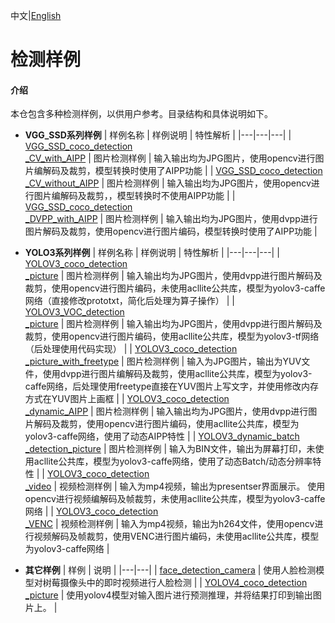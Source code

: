 中文|[English](README.md)

# 检测样例

#### 介绍
本仓包含多种检测样例，以供用户参考。目录结构和具体说明如下。    
- **VGG_SSD系列样例**
  | 样例名称  | 样例说明  | 特性解析  |
  |---|---|---|
  | [VGG_SSD_coco_detection<br>_CV_with_AIPP](./VGG_SSD_coco_detection_CV_with_AIPP)  | 图片检测样例  | 输入输出均为JPG图片，使用opencv进行图片编解码及裁剪，模型转换时使用了AIPP功能  |
  | [VGG_SSD_coco_detection<br>_CV_without_AIPP](./VGG_SSD_coco_detection_CV_without_AIPP)  | 图片检测样例  | 输入输出均为JPG图片，使用opencv进行图片编解码及裁剪，，模型转换时不使用AIPP功能   |
  | [VGG_SSD_coco_detection<br>_DVPP_with_AIPP](./VGG_SSD_coco_detection_DVPP_with_AIPP)  | 图片检测样例  |  输入输出均为JPG图片，使用dvpp进行图片解码及裁剪，使用opencv进行图片编码，模型转换时使用了AIPP功能  |

- **YOLO3系列样例**
  | 样例名称  | 样例说明  | 特性解析  |
  |---|---|---|
  | [YOLOV3_coco_detection<br>_picture](./YOLOV3_coco_detection_picture)  | 图片检测样例  | 输入输出均为JPG图片，使用dvpp进行图片解码及裁剪，使用opencv进行图片编码，未使用acllite公共库，模型为yolov3-caffe网络（直接修改prototxt，简化后处理为算子操作）  |
  | [YOLOV3_VOC_detection<br>_picture](./YOLOV3_VOC_detection_picture)  | 图片检测样例  | 输入输出均为JPG图片，使用dvpp进行图片解码及裁剪，使用opencv进行图片编码，使用acllite公共库，模型为yolov3-tf网络（后处理使用代码实现）  |
  | [YOLOV3_coco_detection<br>_picture_with_freetype](./YOLOV3_coco_detection_picture_with_freetype)  | 图片检测样例  | 输入为JPG图片，输出为YUV文件，使用dvpp进行图片编解码及裁剪，使用acllite公共库，模型为yolov3-caffe网络，后处理使用freetype直接在YUV图片上写文字，并使用修改内存方式在YUV图片上画框  |
  | [YOLOV3_coco_detection<br>_dynamic_AIPP](./YOLOV3_coco_detection_dynamic_AIPP)  | 图片检测样例  |  输入输出均为JPG图片，使用dvpp进行图片解码及裁剪，使用opencv进行图片编码，使用acllite公共库，模型为yolov3-caffe网络，使用了动态AIPP特性  |
  | [YOLOV3_dynamic_batch<br>_detection_picture](./YOLOV3_dynamic_batch_detection_picture)  | 图片检测样例  | 输入为BIN文件，输出为屏幕打印，未使用acllite公共库，模型为yolov3-caffe网络，使用了动态Batch/动态分辨率特性 |
  | [YOLOV3_coco_detection<br>_video](./YOLOV3_coco_detection_video)  | 视频检测样例  | 输入为mp4视频，输出为presentser界面展示。 使用opencv进行视频编解码及帧裁剪，未使用acllite公共库，模型为yolov3-caffe网络 |
  | [YOLOV3_coco_detection<br>_VENC](./YOLOV3_coco_detection_VENC)  | 视频检测样例  | 输入为mp4视频，输出为h264文件，使用opencv进行视频解码及帧裁剪，使用VENC进行图片编码，未使用acllite公共库，模型为yolov3-caffe网络  |
   
- **其它样例**
  | 样例  | 说明  |
  |---|---|
  | [face_detection_camera](./face_detection_camera)  | 使用人脸检测模型对树莓摄像头中的即时视频进行人脸检测  |
  | [YOLOV4_coco_detection<br>_picture](./YOLOV4_coco_detection_picture)  | 使用yolov4模型对输入图片进行预测推理，并将结果打印到输出图片上。  |
